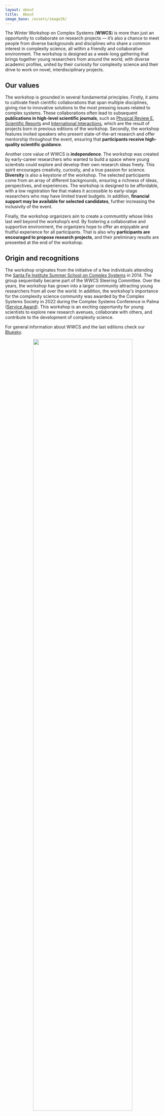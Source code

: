 ```yaml
---
layout: about
title:  About
image_base: /assets/image26/
---
```


The Winter Workshop on Complex Systems (**WWCS**) is more than just an opportunity to collaborate on research projects —  it’s also a chance to meet people from diverse backgrounds and disciplines who share a common interest in complexity science, all within a friendly and collaborative environment. The workshop is designed as a week-long gathering that brings together young researchers from around the world, with diverse academic profiles, united by their curiosity for complexity science and their drive to work on novel, interdisciplinary projects.

## Our values

The workshop is grounded in several fundamental principles. Firstly, it aims to cultivate fresh cientific collaborations that span multiple disciplines, giving rise to innovative solutions to the most pressing issues related to complex systems. These collaborations often lead to subsequent **publications in high-level scientific journals**, such as [Physical Review E](https://journals.aps.org/pre/abstract/10.1103/PhysRevE.99.052311), [Scientific Reports](https://www.nature.com/articles/s41598-021-98147-w#Ack1) and [International Interactions](https://www.tandfonline.com/doi/full/10.1080/03050629.2021.1860034), which are the result of projects born in previous editions of the workshop. Secondly, the workshop features invited speakers who present state-of-the-art research and offer mentorship throughout the event, ensuring that **participants receive high-quality scientific guidance**.

Another core value of WWCS is **independence**. The workshop was created by early-career researchers who wanted to build a space where young scientists could explore and develop their own research ideas freely. This spirit encourages creativity, curiosity, and a true passion for science. **Diversity** is also a keystone of the workshop.  The selected participants come from an array of different backgrounds, ensuring a richness of ideas, perspectives, and experiences. The workshop is designed to be affordable, with a low registration fee that makes it accessible to early-stage researchers who may have limited travel budgets. In addition, **financial support may be available for selected candidates**, further increasing the inclusivity of the event. 

Finally, the workshop organizers aim to  create a communtity whose links last well beyond the workshop’s end. By fostering a collaborative and supportive environment, the organizers hope to offer an enjoyable and fruitful experience for all participants. That is also why **participants are encouraged to propose research projects**, and their preliminary results are presented at the end of the workshop.

## Origin and recognitions

The workshop originates from the initiative of a few individuals attending the [Santa Fe Institute Summer School on Complex Systems](https://www.santafe.edu/engage/learn/programs/sfi-complex-systems-summer-school) in 2014. The group sequentially became part of the WWCS Steering Committee. Over the years, the workshop has grown into a larger community attracting young researchers from all over the world. In addition, the workshop's importance for the complexity science community was awarded by the Complex Systems Society in 2022 during the Complex Systems Conference in Palma ([Service Award](https://cssociety.org/event/c08452ce-9986-4bf7-8b33-cb72a9bb50c9)). This workshop is an exciting opportunity for young scientists to explore new research avenues, collaborate with others, and contribute to the development of complexity science.

For general information about WWCS and the last editions check our [Bluesky](https://web-cdn.bsky.app/profile/wwcs.bsky.social).

<center><img src="{{ page.image_base }}award.jpeg" width="80%"/></center>

